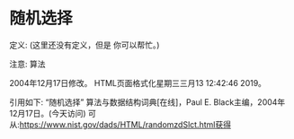 # 随机选择


定义:
(这里还没有定义，但是
你可以帮忙。)



注意:
算法








2004年12月17日修改。
HTML页面格式化星期三三月13 12:42:46 2019。



引用如下:
“随机选择”
算法与数据结构词典[在线]，Paul E. Black主编，2004年12月17日。(今天访问)
可从:https://www.nist.gov/dads/HTML/randomzdSlct.html获得